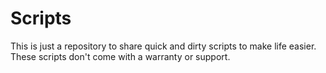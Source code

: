 # Scripts
 This is just a repository to share quick and dirty scripts to make life easier.   These scripts don't come with a warranty or support. 
